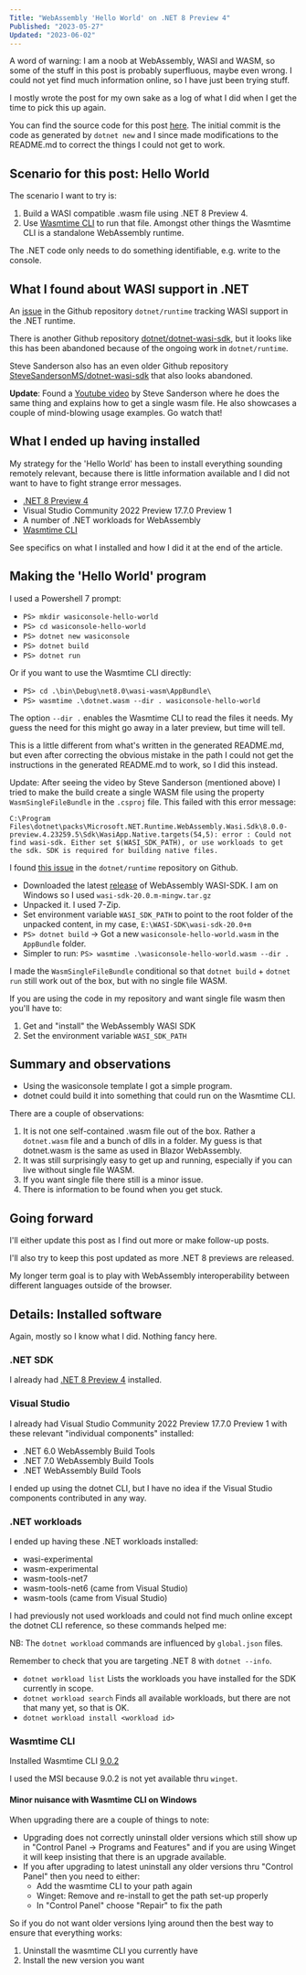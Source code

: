 ```yaml
---
Title: "WebAssembly 'Hello World' on .NET 8 Preview 4"
Published: "2023-05-27"
Updated: "2023-06-02"
---
```

A word of warning: I am a noob at WebAssembly, WASI and WASM, so some of the
stuff in this post is probably superfluous, maybe even wrong. I could not yet
find much information online, so I have just been trying stuff.

I mostly wrote the post for my own sake as a log of what I did when I get
the time to pick this up again.

You can find the source code for this post [here](https://github.com/henrikrxn/webassembly-experiments/tree/main/wasiconsole-hello-world).
The initial commit is the code as generated by `dotnet new` and I since made
modifications to the README.md to correct the things I could not get to work.

## Scenario for this post: Hello World

The scenario I want to try is:

1. Build a WASI compatible .wasm file using .NET 8 Preview 4.
2. Use [Wasmtime CLI](https://github.com/BytecodeAlliance/wasmtime) to run that file.
Amongst other things the Wasmtime CLI is a standalone WebAssembly runtime.

The .NET code only needs to do something identifiable, e.g. write to the console.

## What I found about WASI support in .NET

An [issue](https://github.com/dotnet/runtime/issues/65895) in the Github repository
`dotnet/runtime` tracking WASI support in the .NET runtime.

There is another Github repository [dotnet/dotnet-wasi-sdk](https://github.com/dotnet/dotnet-wasi-sdk/),
but it looks like this has been abandoned because of the ongoing work in `dotnet/runtime`.

Steve Sanderson also has an even older Github repository
[SteveSandersonMS/dotnet-wasi-sdk](https://github.com/SteveSandersonMS/dotnet-wasi-sdk/)
that also looks abandoned.

**Update**: Found a [Youtube video](https://www.youtube.com/watch?v=gKX-cdqnb8I&ab_channel=stevensandersonuk)
by Steve Sanderson where he does the same thing and explains how to get a single
wasm file. He also showcases a couple of mind-blowing usage examples. Go watch that!

## What I ended up having installed

My strategy for the 'Hello World' has been to install everything sounding
remotely relevant, because there is little information available and I did not
want to have to fight strange error messages.

* [.NET 8 Preview 4](https://dotnet.microsoft.com/en-us/download/dotnet/8.0)
* Visual Studio Community 2022 Preview 17.7.0 Preview 1
* A number of .NET workloads for WebAssembly
* [Wasmtime CLI](https://github.com/bytecodealliance/wasmtime/)

See specifics on what I installed and how I did it at the end of the article.

## Making the 'Hello World' program

I used a Powershell 7 prompt:

* `PS> mkdir wasiconsole-hello-world`
* `PS> cd wasiconsole-hello-world`
* `PS> dotnet new wasiconsole`
* `PS> dotnet build`
* `PS> dotnet run`

Or if you want to use the Wasmtime CLI directly:

* `PS> cd .\bin\Debug\net8.0\wasi-wasm\AppBundle\`
* `PS> wasmtime .\dotnet.wasm --dir . wasiconsole-hello-world`

The option `--dir .` enables the Wasmtime CLI to read the files it needs.
My guess the need for this might go away in a later preview, but time will tell.

This is a little different from what's written in the generated README.md, but even
after correcting the obvious mistake in the path I could not get the instructions
in the generated README.md to work, so I did this instead.

Update: After seeing the video by Steve Sanderson (mentioned above) I tried to
make the build create a single WASM file using the property `WasmSingleFileBundle`
in the `.csproj` file. This failed with this error message:

`C:\Program Files\dotnet\packs\Microsoft.NET.Runtime.WebAssembly.Wasi.Sdk\8.0.0-preview.4.23259.5\Sdk\WasiApp.Native.targets(54,5):
error : Could not find wasi-sdk. Either set $(WASI_SDK_PATH), or use workloads
to get the sdk. SDK is required for building native files.`

I found [this issue](https://github.com/dotnet/runtime/issues/85971) in the
`dotnet/runtime` repository on Github.

* Downloaded the latest [release](https://github.com/WebAssembly/wasi-sdk/releases)
  of WebAssembly WASI-SDK. I am on Windows so I used `wasi-sdk-20.0.m-mingw.tar.gz`
* Unpacked it. I used 7-Zip.
* Set environment variable `WASI_SDK_PATH` to point to the root folder of the unpacked
  content, in my case, `E:\WASI-SDK\wasi-sdk-20.0+m`
* `PS> dotnet build` -> Got a new `wasiconsole-hello-world.wasm` in
  the `AppBundle` folder.
* Simpler to run:
  `PS> wasmtime .\wasiconsole-hello-world.wasm --dir .`

I made the `WasmSingleFileBundle` conditional so that `dotnet build` + `dotnet run`
still work out of the box, but with no single file WASM.

If you are using the code in my repository and want single file wasm then
you'll have to:

1. Get and "install" the WebAssembly WASI SDK
2. Set the environment variable `WASI_SDK_PATH`

## Summary and observations

* Using the wasiconsole template I got a simple program.
* dotnet could build it into something that could run on the Wasmtime CLI.

There are a couple of observations:

1. It is not one self-contained .wasm file out of the box.
   Rather a `dotnet.wasm` file and a bunch of dlls in a folder.
   My guess is that dotnet.wasm is the same as used in Blazor WebAssembly.
2. It was still surprisingly easy to get up and running, especially if you can
   live without single file WASM.
3. If you want single file there still is a minor issue.
4. There is information to be found when you get stuck.

## Going forward

I'll either update this post as I find out more or make follow-up posts.

I'll also try to keep this post updated as more .NET 8 previews are released.

My longer term goal is to play with WebAssembly interoperability between
different languages outside of the browser.

## Details: Installed software

Again, mostly so I know what I did. Nothing fancy here.

### .NET SDK

I already had [.NET 8 Preview 4](https://dotnet.microsoft.com/en-us/download/dotnet/8.0)
installed.

### Visual Studio

I already had Visual Studio Community 2022 Preview 17.7.0 Preview 1 with these
relevant "individual components" installed:

* .NET 6.0 WebAssembly Build Tools
* .NET 7.0 WebAssembly Build Tools
* .NET WebAssembly Build Tools

I ended up using the dotnet CLI, but I have no idea if the Visual
Studio components contributed in any way.

### .NET workloads

I ended up having these .NET workloads installed:

* wasi-experimental
* wasm-experimental
* wasm-tools-net7
* wasm-tools-net6 (came from Visual Studio)
* wasm-tools (came from Visual Studio)

I had previously not used workloads and could not find much online except the
dotnet CLI reference, so these commands helped me:

NB: The `dotnet workload` commands are influenced by `global.json` files.

Remember to check that you are targeting .NET 8 with `dotnet --info`.

* `dotnet workload list`
  Lists the workloads you have installed for the SDK currently in scope.
* `dotnet workload search`
  Finds all available workloads, but there are not that many yet, so that is OK.
* `dotnet workload install <workload id>`

### Wasmtime CLI

Installed Wasmtime CLI [9.0.2](https://github.com/bytecodealliance/wasmtime/releases/tag/v9.0.2)

I used the MSI because 9.0.2 is not yet available thru `winget`.

#### Minor nuisance with Wasmtime CLI on Windows

When upgrading there are a couple of things to note:

* Upgrading does not correctly uninstall older versions which still show up in
"Control Panel -> Programs and Features" and if you are using Winget it will
keep insisting that there is an upgrade available.
* If you after upgrading to latest uninstall any older versions thru "Control Panel"
then you need to either:
  * Add the wasmtime CLI to your path again
  * Winget: Remove and re-install to get the path set-up properly
  * In "Control Panel" choose "Repair" to fix the path

So if you do not want older versions lying around then the best way to ensure
that everything works:

1. Uninstall the wasmtime CLI you currently have
2. Install the new version you want
